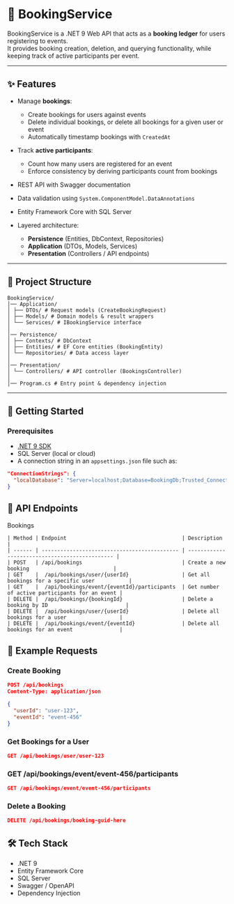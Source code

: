 # 📅 BookingService

BookingService is a .NET 9 Web API that acts as a **booking ledger** for users registering to events.  
It provides booking creation, deletion, and querying functionality, while keeping track of active participants per event.

---

## ✨ Features

- Manage **bookings**:
  - Create bookings for users against events
  - Delete individual bookings, or delete all bookings for a given user or event
  - Automatically timestamp bookings with `CreatedAt`

- Track **active participants**:
  - Count how many users are registered for an event
  - Enforce consistency by deriving participants count from bookings

- REST API with Swagger documentation
- Data validation using `System.ComponentModel.DataAnnotations`
- Entity Framework Core with SQL Server
- Layered architecture:
  - **Persistence** (Entities, DbContext, Repositories)
  - **Application** (DTOs, Models, Services)
  - **Presentation** (Controllers / API endpoints)

---

## 📂 Project Structure
```
BookingService/
│── Application/
│ ├── DTOs/ # Request models (CreateBookingRequest)
│ ├── Models/ # Domain models & result wrappers
│ └── Services/ # IBookingService interface
│
│── Persistence/
│ ├── Contexts/ # DbContext
│ ├── Entities/ # EF Core entities (BookingEntity)
│ └── Repositories/ # Data access layer
│
│── Presentation/
│ └── Controllers/ # API controller (BookingsController)
│
│── Program.cs # Entry point & dependency injection
``` 

---

## 🚀 Getting Started

### Prerequisites
- [.NET 9 SDK](https://dotnet.microsoft.com/en-us/download/dotnet/9.0)
- SQL Server (local or cloud)
- A connection string in an `appsettings.json` file such as:
```json
"ConnectionStrings": {
  "localDatabase": "Server=localhost;Database=BookingDb;Trusted_Connection=True;TrustServerCertificate=True;"
}
```

## 📌 API Endpoints

Bookings
```
| Method | Endpoint                                     | Description                                    |
| ------ | -------------------------------------------- | ---------------------------------------------- |
| POST   | /api/bookings                                | Create a new booking                           |
| GET    |  /api/bookings/user/{userId}                 | Get all bookings for a specific user           |
| GET    |  /api/bookings/event/{eventId}/participants  | Get number of active participants for an event |
| DELETE |  /api/bookings/{bookingId}                   | Delete a booking by ID                         |
| DELETE |  /api/bookings/user/{userId}                 | Delete all bookings for a user                 |
| DELETE |  /api/bookings/event/{eventId}               | Delete all bookings for an event               |
```

## 🧪 Example Requests

### Create Booking
```json
POST /api/bookings
Content-Type: application/json

{
  "userId": "user-123",
  "eventId": "event-456"
}
```

### Get Bookings for a User
```json
GET /api/bookings/user/user-123
```

### GET /api/bookings/event/event-456/participants
```json
GET /api/bookings/event/event-456/participants
```

### Delete a Booking
```json
DELETE /api/bookings/booking-guid-here
```

## 🛠️ Tech Stack
- .NET 9
- Entity Framework Core
- SQL Server
- Swagger / OpenAPI
- Dependency Injection



